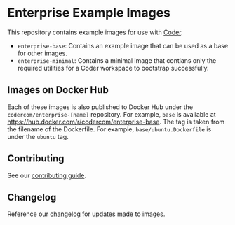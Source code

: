 # Enterprise Example Images

This repository contains example images for use with [Coder](https://coder.com/docs/v2/latest).

- `enterprise-base`: Contains an example image that can be used as a base for
  other images.
- `enterprise-minimal`: Contains a minimal image that contians only the required 
  utilities for a Coder workspace to bootstrap successfully.

## Images on Docker Hub

Each of these images is also published to Docker Hub under the
`codercom/enterprise-[name]` repository. For example, `base` is available at
https://hub.docker.com/r/codercom/enterprise-base. The tag is taken from the
filename of the Dockerfile. For example, `base/ubuntu.Dockerfile` is
under the `ubuntu` tag.

## Contributing

See our [contributing guide](.github/CONTRIBUTING.md).

## Changelog

Reference our [changelog](./changelog.md) for updates made to images.
